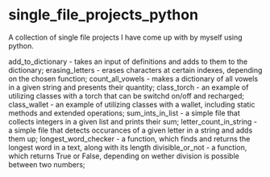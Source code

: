 # single_file_projects_python

A collection of single file projects I have come up with by myself using python. 

add_to_dictionary - takes an input of definitions and adds to them to the dictionary;
erasing_letters - erases characters at certain indexes, depending on the chosen function;
count_all_vowels - makes a dictionary of all vowels in a given string and presents their quantity;
class_torch - an example of utilizing classes with a torch that can be switchd on/off and recharged;
class_wallet - an example of utilizing classes with a wallet, including static methods and extended operations;
sum_ints_in_list - a simple file that collects integers in a given list and prints their sum;
letter_count_in_string - a simple file that detects occurances of a given letter in a string and adds them up;
longest_word_checker - a function, which finds and returns the longest word in a text, along with its length
divisible_or_not - a function, which returns True or False, depending on wether division is possible between two numbers;
